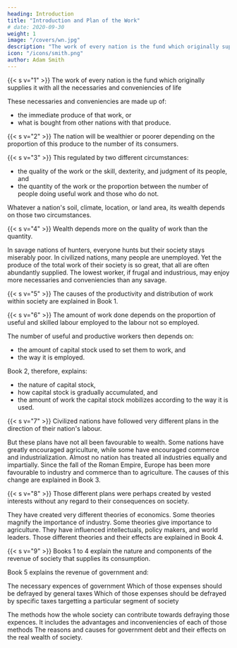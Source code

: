 ```yaml
---
heading: Introduction
title: "Introduction and Plan of the Work"
# date: 2020-09-30
weight: 1
image: "/covers/wn.jpg"
description: "The work of every nation is the fund which originally supplies it with all the necessaries and conveniencies of life"
icon: "/icons/smith.png"
author: Adam Smith
---
```



{{< s v="1" >}} The work of every nation is the fund which originally supplies it with all the necessaries and conveniencies of life

These necessaries and conveniencies are made up of:
- the immediate produce of that work, or
- what is bought from other nations with that produce.


{{< s v="2" >}} The nation will be wealthier or poorer depending on the proportion of this produce to the number of its consumers.


{{< s v="3" >}} This regulated by two different circumstances:
- the quality of the work or the skill, dexterity, and judgment of its people, and
- the quantity of the work or the proportion between the number of people doing useful work and those who do not.


Whatever a nation's soil, climate, location, or land area, its wealth depends on those two circumstances.


{{< s v="4" >}} Wealth depends more on the quality of work than the quantity.

In savage nations of hunters, everyone hunts but their society stays miserably poor.
In civilized nations, many people are unemployed.
Yet the produce of the total work of their society is so great, that all are often abundantly supplied.
The lowest worker, if frugal and industrious, may enjoy more necessaries and conveniencies than any savage.

{{< s v="5" >}} The causes of the productivity and distribution of work within society are explained in Book 1.

{{< s v="6" >}} The amount of work done depends on the proportion of useful and skilled labour employed to the labour not so employed.

The number of useful and productive workers then depends on:
- the amount of capital stock used to set them to work, and
- the way it is employed.

Book 2, therefore, explains:
- the nature of capital stock,
- how capital stock is gradually accumulated, and
- the amount of work the capital stock mobilizes according to the way it is used.


{{< s v="7" >}} Civilized nations have followed very different plans in the direction of their nation's labour.

But these plans have not all been favourable to wealth.
Some nations have greatly encouraged agriculture, while some have encouraged commerce and industrialization.
Almost no nation has treated all industries equally and impartially.
Since the fall of the Roman Empire, Europe has been more favourable to industry and commerce than to agriculture.
The causes of this change are explained in Book 3.


{{< s v="8" >}} Those different plans were perhaps created by vested interests without any regard to their consequences on society.

They have created very different theories of economics.
Some theories magnify the importance of industry.
Some theories give importance to agriculture.
They have influenced intellectuals, policy makers, and world leaders.
Those different theories and their effects are explained in Book 4.


{{< s v="9" >}} Books 1 to 4 explain the nature and components of the revenue of society that supplies its consumption.

Book 5 explains the revenue of government and:

The necessary expences of government
Which of those expenses should be defrayed by general taxes
Which of those expenses should be defrayed by specific taxes targetting a particular segment of society

The methods how the whole society can contribute towards defraying those expences.
It includes the advantages and inconveniencies of each of those methods
The reasons and causes for government debt and their effects on the real wealth of society.